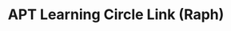 ---
title: APT Learning Circle Link (Raph)
redirect_to: https://docs.google.com/spreadsheets/d/1ihsqsbSt-TVIJaDFQ7S1k1psplnuKHwFzrb8F-Ck9IE/edit?usp=sharing
redirect_from: 
  - /APT2425ChipmunksMF
---